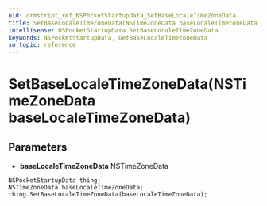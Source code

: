 ```yaml
---
uid: crmscript_ref_NSPocketStartupData_SetBaseLocaleTimeZoneData
title: SetBaseLocaleTimeZoneData(NSTimeZoneData baseLocaleTimeZoneData)
intellisense: NSPocketStartupData.SetBaseLocaleTimeZoneData
keywords: NSPocketStartupData, GetBaseLocaleTimeZoneData
so.topic: reference
---
```


# SetBaseLocaleTimeZoneData(NSTimeZoneData baseLocaleTimeZoneData)

## Parameters

* **baseLocaleTimeZoneData** NSTimeZoneData

```crmscript
NSPocketStartupData thing;
NSTimeZoneData baseLocaleTimeZoneData;
thing.SetBaseLocaleTimeZoneData(baseLocaleTimeZoneData);
```

